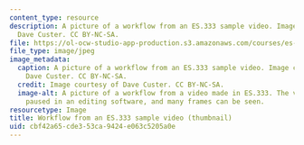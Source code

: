 ```yaml
---
content_type: resource
description: A picture of a workflow from an ES.333 sample video. Image courtesy of
  Dave Custer. CC BY-NC-SA.
file: https://ol-ocw-studio-app-production.s3.amazonaws.com/courses/es-333-producing-educational-videos-spring-2015/cbf42a65cde353ca9424e063c5205a0e_ES-333s15-th.jpg
file_type: image/jpeg
image_metadata:
  caption: A picture of a workflow from an ES.333 sample video. Image courtesy of
    Dave Custer. CC BY-NC-SA.
  credit: Image courtesy of Dave Custer. CC BY-NC-SA.
  image-alt: A picture of a workflow from a video made in ES.333. The video has been
    paused in an editing software, and many frames can be seen.
resourcetype: Image
title: Workflow from an ES.333 sample video (thumbnail)
uid: cbf42a65-cde3-53ca-9424-e063c5205a0e
---
```

